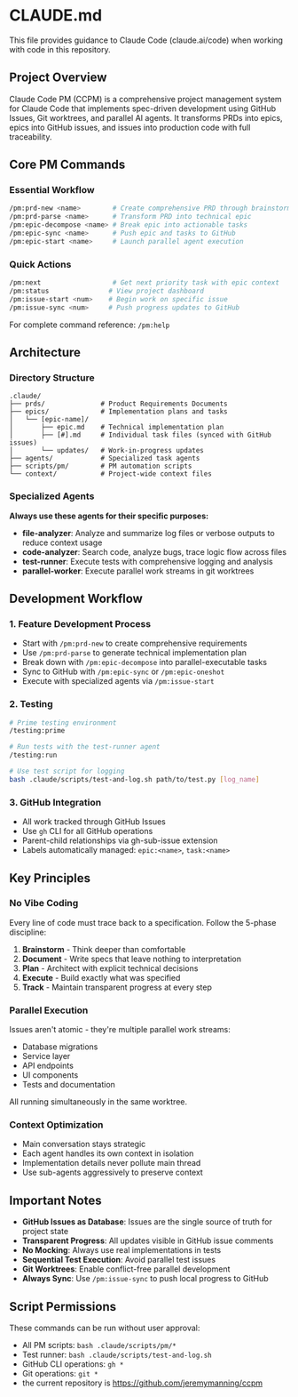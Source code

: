 # CLAUDE.md

This file provides guidance to Claude Code (claude.ai/code) when working with code in this repository.

## Project Overview

Claude Code PM (CCPM) is a comprehensive project management system for Claude Code that implements spec-driven development using GitHub Issues, Git worktrees, and parallel AI agents. It transforms PRDs into epics, epics into GitHub issues, and issues into production code with full traceability.

## Core PM Commands

### Essential Workflow
```bash
/pm:prd-new <name>        # Create comprehensive PRD through brainstorming
/pm:prd-parse <name>      # Transform PRD into technical epic  
/pm:epic-decompose <name> # Break epic into actionable tasks
/pm:epic-sync <name>      # Push epic and tasks to GitHub
/pm:epic-start <name>     # Launch parallel agent execution
```

### Quick Actions
```bash
/pm:next                  # Get next priority task with epic context
/pm:status               # View project dashboard
/pm:issue-start <num>    # Begin work on specific issue
/pm:issue-sync <num>     # Push progress updates to GitHub
```

For complete command reference: `/pm:help`

## Architecture

### Directory Structure
```text
.claude/
├── prds/              # Product Requirements Documents
├── epics/             # Implementation plans and tasks
│   └── [epic-name]/
│       ├── epic.md    # Technical implementation plan
│       ├── [#].md     # Individual task files (synced with GitHub issues)
│       └── updates/   # Work-in-progress updates
├── agents/            # Specialized task agents
├── scripts/pm/        # PM automation scripts
└── context/           # Project-wide context files
```

### Specialized Agents

**Always use these agents for their specific purposes:**

- **file-analyzer**: Analyze and summarize log files or verbose outputs to reduce context usage
- **code-analyzer**: Search code, analyze bugs, trace logic flow across files
- **test-runner**: Execute tests with comprehensive logging and analysis
- **parallel-worker**: Execute parallel work streams in git worktrees

## Development Workflow

### 1. Feature Development Process
- Start with `/pm:prd-new` to create comprehensive requirements
- Use `/pm:prd-parse` to generate technical implementation plan
- Break down with `/pm:epic-decompose` into parallel-executable tasks
- Sync to GitHub with `/pm:epic-sync` or `/pm:epic-oneshot`
- Execute with specialized agents via `/pm:issue-start`

### 2. Testing
```bash
# Prime testing environment
/testing:prime

# Run tests with the test-runner agent
/testing:run

# Use test script for logging
bash .claude/scripts/test-and-log.sh path/to/test.py [log_name]
```

### 3. GitHub Integration
- All work tracked through GitHub Issues
- Use `gh` CLI for all GitHub operations
- Parent-child relationships via gh-sub-issue extension
- Labels automatically managed: `epic:<name>`, `task:<name>`

## Key Principles

### No Vibe Coding
Every line of code must trace back to a specification. Follow the 5-phase discipline:
1. **Brainstorm** - Think deeper than comfortable
2. **Document** - Write specs that leave nothing to interpretation  
3. **Plan** - Architect with explicit technical decisions
4. **Execute** - Build exactly what was specified
5. **Track** - Maintain transparent progress at every step

### Parallel Execution
Issues aren't atomic - they're multiple parallel work streams:
- Database migrations
- Service layer
- API endpoints  
- UI components
- Tests and documentation

All running simultaneously in the same worktree.

### Context Optimization
- Main conversation stays strategic
- Each agent handles its own context in isolation
- Implementation details never pollute main thread
- Use sub-agents aggressively to preserve context

## Important Notes

- **GitHub Issues as Database**: Issues are the single source of truth for project state
- **Transparent Progress**: All updates visible in GitHub issue comments
- **No Mocking**: Always use real implementations in tests
- **Sequential Test Execution**: Avoid parallel test issues
- **Git Worktrees**: Enable conflict-free parallel development
- **Always Sync**: Use `/pm:issue-sync` to push local progress to GitHub

## Script Permissions

These commands can be run without user approval:
- All PM scripts: `bash .claude/scripts/pm/*`
- Test runner: `bash .claude/scripts/test-and-log.sh`
- GitHub CLI operations: `gh *`
- Git operations: `git *`
- the current repository is <https://github.com/jeremymanning/ccpm>